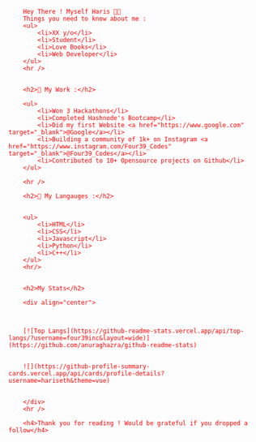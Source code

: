 


<div style="color:red;">

        Hey There ! Myself Haris 👋🏼
        Things you need to know about me :
        <ul>
            <li>XX y/o</li>
            <li>Student</li>
            <li>Love Books</li>
            <li>Web Developer</li>
        </ul>
        <hr />


        <h2>🎉 My Work :</h2>

        <ul>
            <li>Won 3 Hackathons</li>
            <li>Completed Hashnode's Bootcamp</li>
            <li>Did my first Website <a href="https://www.google.com" target="_blank">@Google</a></li>
            <li>Building a community of 1k+ on Instagram <a href="https://www.instagram.com/Four39_Codes" target="_blank">@Four39_Codes</a></li>
            <li>Contributed to 10+ Opensource projects on Github</li>
        </ul>

        <hr />

        <h2>👻 My Langauges :</h2>


        <ul>
            <li>HTML</li>
            <li>CSS</li>
            <li>Javascript</li>
            <li>Python</li>
            <li>C++</li>
        </ul>
        <hr/>


        <h2>My Stats</h2>

        <div align="center">



        [![Top Langs](https://github-readme-stats.vercel.app/api/top-langs/?username=four39inc&layout=wide)](https://github.com/anuraghazra/github-readme-stats)


        ![](https://github-profile-summary-cards.vercel.app/api/cards/profile-details?username=hariseth&theme=vue)


        </div>
        <hr />

        <h4>Thank you for reading ! Would be grateful if you dropped a follow</h4>


</div>